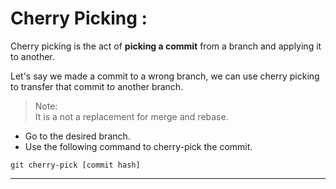 # **Cherry Picking :**  

 Cherry picking is the act of **picking a commit** from a branch and applying it to another.
     
Let's say we made a commit to a wrong branch, we can use cherry picking to transfer that commit to another branch.
>Note:  
It is a not a replacement for merge and rebase.

* Go to the desired branch.
* Use the following command to cherry-pick the commit.
```
git cherry-pick [commit hash]
```  
___
